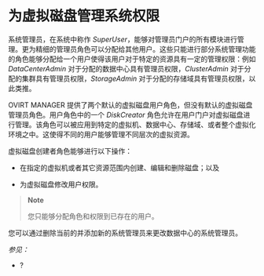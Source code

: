# 为虚拟磁盘管理系统权限

系统管理员，在系统中称作
*SuperUser*，能够对管理员门户的所有模块进行管理。更为精细的管理员角色可以分配给其他用户。这些只能进行部分系统管理功能的角色能够分配给一个用户使得该用户对于特定的资源具有一定的管理权限：例如
*DataCenterAdmin* 对于分配的数据中心具有管理员权限，*ClusterAdmin*
对于分配的集群具有管理员权限，*StorageAdmin*
对于分配的存储域具有管理员权限，以此类推。

OVIRT MANAGER
提供了两个默认的虚拟磁盘用户角色，但没有默认的虚拟磁盘管理员角色。用户角色中的一个
*DiskCreator*
角色允许在用户门户对虚拟磁盘进行管理。该角色可以被应用到特定的虚拟机、数据中心、存储域、或者整个虚拟化环境之中。这使得不同的用户能够管理不同层次的虚拟资源。

虚拟磁盘创建者角色能够进行以下操作：

-   在指定的虚拟机或者其它资源范围内创建、编辑和删除磁盘；以及

-   为虚拟磁盘修改用户权限。

> **Note**
>
> 您只能够分配角色和权限到已存在的用户。

您可以通过删除当前的并添加新的系统管理员来更改数据中心的系统管理员。

*参见：*

-   ?
